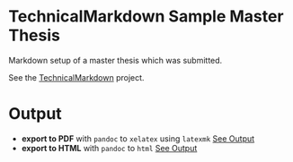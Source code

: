 # TechnicalMarkdown Sample Master Thesis

Markdown setup of a master thesis which was submitted.

See the [TechnicalMarkdown](https://github.com/gabyx/TechnicalMarkdown) project.

# Output

  - **export to PDF** with `pandoc` to `xelatex` using `latexmk`
    [See Output](docs/output/thesis/Content.pdf)
  - **export to HTML** with `pandoc` to `html`
    [See Output](https://gabyx.github.io/technical-markdown-demo/docs/html-package/thesis/Content.html)
